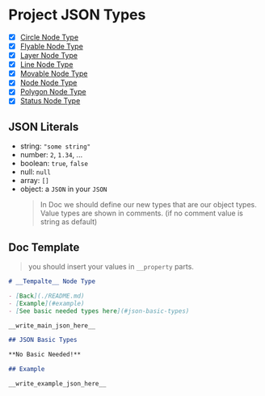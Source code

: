 # Project JSON Types

- [X] [Circle Node Type](./circle-node-type.md)
- [X] [Flyable Node Type](./flyable-node-type.md)
- [X] [Layer Node Type](./layer-node-type.md)
- [X] [Line Node Type](./line-node-type.md)
- [X] [Movable Node Type](./movable-node-type.md)
- [X] [Node Node Type](./node-node-type.md)
- [X] [Polygon Node Type](./polygon-node-type.md)
- [X] [Status Node Type](./status-node-type.md)

## JSON Literals

- string: `"some string"`
- number: `2`, `1.34`, ...
- boolean: `true`, `false`
- null: `null`
- array: `[]`
- object: a `JSON` in your `JSON`
    > In Doc we should define our new types that are our object types. \
    > Value types are shown in comments. (if no comment value is string as default)

## Doc Template

> you should insert your values in `__property` parts.

```md
# __Tempalte__ Node Type

- [Back](./README.md)
- [Example](#example)
- [See basic needed types here](#json-basic-types)

__write_main_json_here__

## JSON Basic Types 

**No Basic Needed!**

## Example

__write_example_json_here__

```
